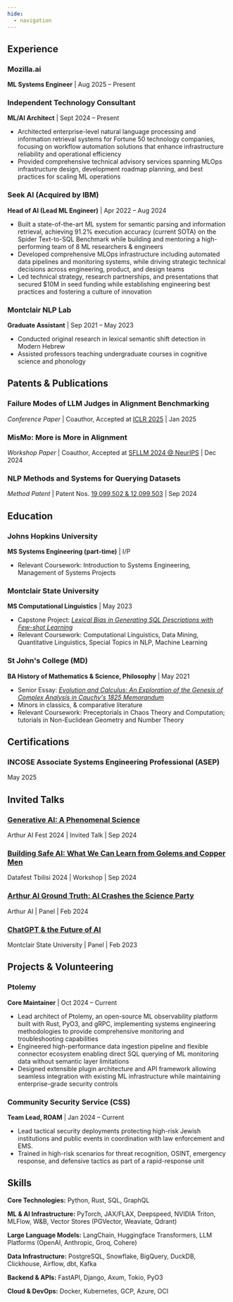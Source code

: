 ```yaml
---
hide:
  - navigation
---
```


## Experience

### Mozilla.ai
**ML Systems Engineer** | Aug 2025 – Present

### Independent Technology Consultant
**ML/AI Architect** | Sept 2024 – Present

* Architected enterprise-level natural language processing and information retrieval systems for Fortune 50 technology companies, focusing on workflow automation solutions that enhance infrastructure reliability and operational efficiency
* Provided comprehensive technical advisory services spanning MLOps infrastructure design, development roadmap planning, and best practices for scaling ML operations

### Seek AI (Acquired by IBM)
**Head of AI (Lead ML Engineer)** | Apr 2022 – Aug 2024

* Built a state-of-the-art ML system for semantic parsing and information retrieval, achieving 91.2% execution accuracy (current SOTA) on the Spider Text-to-SQL Benchmark while building and mentoring a high-performing team of 8 ML researchers & engineers
* Developed comprehensive MLOps infrastructure including automated data pipelines and monitoring systems, while driving strategic technical decisions across engineering, product, and design teams
* Led technical strategy, research partnerships, and presentations that secured $10M in seed funding while establishing engineering best practices and fostering a culture of innovation

### Montclair NLP Lab
**Graduate Assistant** | Sep 2021 – May 2023

* Conducted original research in lexical semantic shift detection in Modern Hebrew
* Assisted professors teaching undergraduate courses in cognitive science and phonology

## Patents & Publications

### Failure Modes of LLM Judges in Alignment Benchmarking
*Conference Paper* | Coauthor, Accepted at [ICLR 2025](https://arxiv.org/pdf/2409.15268) | Jan 2025

### MisMo: More is More in Alignment
*Workshop Paper* | Coauthor, Accepted at [SFLLM 2024 @ NeurIPS](https://neurips.cc/virtual/2024/105603) | Dec 2024

### NLP Methods and Systems for Querying Datasets
*Method Patent* | Patent Nos. [19,099,502 & 12,099,503](https://patents.google.com/patent/US20240211475A1) | Sep 2024

## Education

### Johns Hopkins University
**MS Systems Engineering (part-time)** | I/P

* Relevant Coursework: Introduction to Systems Engineering, Management of Systems Projects

### Montclair State University
**MS Computational Linguistics** | May 2023

* Capstone Project: [*Lexical Bias in Generating SQL Descriptions with Few-shot Learning*](https://drive.google.com/file/d/1nfg4FjzVica0roB1jGd4MlBhBP_mP_ru/view?usp=sharing)
* Relevant Coursework: Computational Linguistics, Data Mining, Quantitative Linguistics, Special Topics in NLP, Machine Learning

### St John's College (MD)
**BA History of Mathematics & Science, Philosophy** | May 2021

* Senior Essay: [*Evolution and Calculus: An Exploration of the Genesis of Complex Analysis in Cauchy's 1825 Memorandum*](https://drive.google.com/file/d/1XHjfkWbIhlaJOp99vzyA0_k70OUb_Pwz/view?usp=sharing)
* Minors in classics, & comparative literature
* Relevant Coursework: Preceptorials in Chaos Theory and Computation; tutorials in Non-Euclidean Geometry and Number Theory

## Certifications

### INCOSE Associate Systems Engineering Professional (ASEP)
May 2025

## Invited Talks

### [Generative AI: A Phenomenal Science](https://youtu.be/UAqu14GgPcc?si=HRuvcd8zZ6gHD5xu)
Arthur AI Fest 2024 | Invited Talk | Sep 2024

### [Building Safe AI: What We Can Learn from Golems and Copper Men](https://www.datafest.ge/)
Datafest Tbilisi 2024 | Workshop | Sep 2024

### [Arthur AI Ground Truth: AI Crashes the Science Party](https://youtu.be/MJJlYJ7Vb1Y?si=l_RVsROqBXj--90T)
Arthur AI | Panel | Feb 2024

### [ChatGPT & the Future of AI](https://www.montclair.edu/faculty-excellence/2023/01/27/chatgpt-and-the-future-of-ai-perspectives-from-computer-science-computational-linguistics-industry-and-writing-studies/)
Montclair State University | Panel | Feb 2023

## Projects & Volunteering

### Ptolemy
**Core Maintainer** | Oct 2024 – Current

* Lead architect of Ptolemy, an open-source ML observability platform built with Rust, PyO3, and gRPC, implementing systems engineering methodologies to provide comprehensive monitoring and troubleshooting capabilities
* Engineered high-performance data ingestion pipeline and flexible connector ecosystem enabling direct SQL querying of ML monitoring data without semantic layer limitations
* Designed extensible plugin architecture and API framework allowing seamless integration with existing ML infrastructure while maintaining enterprise-grade security controls

### Community Security Service (CSS)
**Team Lead, ROAM** | Jan 2024 – Current

* Lead tactical security deployments protecting high-risk Jewish institutions and public events in coordination with law enforcement and EMS.
* Trained in high-risk scenarios for threat recognition, OSINT, emergency response, and defensive tactics as part of a rapid-response unit

## Skills

**Core Technologies:** Python, Rust, SQL, GraphQL

**ML & AI Infrastructure:** PyTorch, JAX/FLAX, Deepspeed, NVIDIA Triton, MLFlow, W&B, Vector Stores (PGVector, Weaviate, Qdrant)

**Large Language Models:** LangChain, Huggingface Transformers, LLM Platforms (OpenAI, Anthropic, Groq, Cohere)

**Data Infrastructure:** PostgreSQL, Snowflake, BigQuery, DuckDB, Clickhouse, Airflow, dbt, Kafka

**Backend & APIs:** FastAPI, Django, Axum, Tokio, PyO3

**Cloud & DevOps:** Docker, Kubernetes, GCP, Azure, OCI
